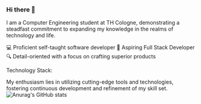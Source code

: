 ### Hi there 👋

I am a Computer Engineering student at TH Cologne, demonstrating a steadfast commitment to expanding my knowledge in the realms of technology and life.

💻 Proficient self-taught software developer
🚀 Aspiring Full Stack Developer
🔍 Detail-oriented with a focus on crafting superior products

Technology Stack:

My enthusiasm lies in utilizing cutting-edge tools and technologies, fostering continuous development and refinement of my skill set.
![Anurag's GitHub stats](https://github-readme-stats.vercel.app/api?ProgEcho=anuraghazra&theme=dark&show_icons=true)
